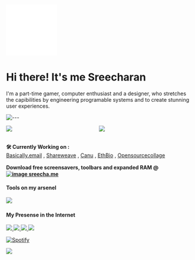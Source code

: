 ![](./assets/wave.svg)
# Hi there! It's me Sreecharan
I'm a part-time gamer, computer enthusiast and a designer, who stretches the capibilities by engineering programable systems and to create stunning user experiences.

![---](https://user-images.githubusercontent.com/65058816/171184779-aaa50d81-c94e-46ca-a2ba-0db8ab4e98d0.png)

<a href="https://discord.com/users/892689836249591849">
  <img src="https://lanyard-profile-readme.vercel.app/api/892689836249591849?idleMessage=Just%20chillin'%20at%20the%20moment..." align="right" width="50%"/>
</a>

<img src="https://user-images.githubusercontent.com/65058816/171328223-7f35d08d-4724-4d33-b223-bf9a7c667b4d.png" width="45%" align="left">
  
<br><br>

**🛠️ Currently Working on :** <br>
[Basically.email](https://basically.email) , [Shareweave](https://shreweave.com) , [Canu](https://canu.app) , [EthBio](https://ethbio.xyz) , [Opensourcecollage](https://opensourcecollage.com)

**Download free screensavers, toolbars and expanded RAM @ㅤ<br>
[![image](https://user-images.githubusercontent.com/65058816/171200402-ec9b3abe-0128-46aa-a3d5-70d3fc28fb3a.png) sreecha.me](https://sreecha.me)**

#### Tools on my arsenel 
<img src="https://user-images.githubusercontent.com/65058816/171198164-32372af5-5e36-42e1-9100-5390f6b301ce.png" width="350">

  
<p align="right">
  <h4> My Presense in the Internet </h4>
  <a href="https://twitter.com/atsreecha">
    <img src="https://user-images.githubusercontent.com/65058816/171219521-8f5dff19-c0fd-43f3-9551-54e5fc48da28.png" width = 120> 
  </a>
  <a href="https://linkedin.com/in/atsreecha">
    <img src="https://user-images.githubusercontent.com/65058816/171218514-f07422ae-3ba6-4f12-9d27-02a6c7bc091e.png" width=120>
  </a>
  <a href="https://www.instagram.com/sr2echa/">
     <img src="https://user-images.githubusercontent.com/65058816/171219493-ea26adfb-5c2c-46a4-b723-2b3a0a93bc0a.png" width=120>
  </a>
  <a href="https://twitch.tv/twitch_candyx">
     <img src="https://user-images.githubusercontent.com/65058816/171219465-b71ee243-e76e-494c-9748-59cb371221b6.png" width=120>
  </a>
</p>
  
[![Spotify](https://user-images.githubusercontent.com/65058816/171203206-f6517345-6bef-4e2b-bc60-a077450ade84.png)](https://open.spotify.com/playlist/5n7wylHu4IS2IcmZ4rP06o)


<img src="https://hits.link/hits?url=https://sreecha.me" />

